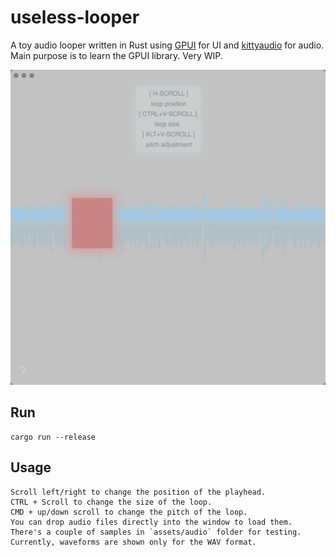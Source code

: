 # useless-looper
A toy audio looper written in Rust using [GPUI](https://github.com/zed-industries/zed/tree/main/crates/gpui) for UI and [kittyaudio](https://github.com/zeozeozeo/kittyaudio) for audio. Main purpose is to learn the GPUI library. Very WIP.

![useless-looper](https://github.com/vasilymilovidov/useless-looper/blob/main/useless-looper.jpg?raw=true)

## Run
```
cargo run --release
```
## Usage
```
Scroll left/right to change the position of the playhead.
CTRL + Scroll to change the size of the loop.
CMD + up/down scroll to change the pitch of the loop.
You can drop audio files directly into the window to load them.
There's a couple of samples in `assets/audio` folder for testing.
Currently, waveforms are shown only for the WAV format.
```
